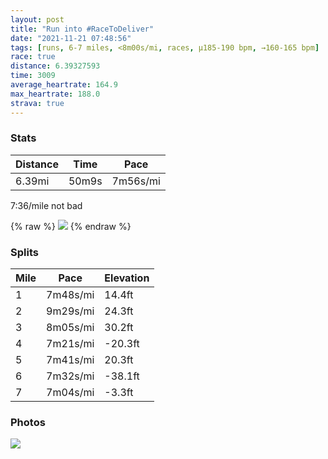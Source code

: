 ```yaml
---
layout: post
title: "Run into #RaceToDeliver"
date: "2021-11-21 07:48:56"
tags: [runs, 6-7 miles, <8m00s/mi, races, μ185-190 bpm, →160-165 bpm]
race: true
distance: 6.39327593
time: 3009
average_heartrate: 164.9
max_heartrate: 188.0
strava: true
---
```


### Stats

| Distance | Time | Pace |
|----------|------|------|
|6.39mi|50m9s|7m56s/mi|

7:36/mile not bad

{% raw %}
<img src='https://maps.googleapis.com/maps/api/staticmap?maptype=roadmap&path=enc:abwwFvjsbM?u@MAEIFo@?OEKLWX}@`BiBC@@ECCG?OHDEjAcXgAb@YHk@@qAe@i@i@Us@a@YoAc@e@Dc@[K_@[a@wA?iBVKGUDGYHCOD_@@o@OCCB}@Eg@g@[H_@Bc@HIdBe@JK@KECkBu@{@?_AMc@Sq@QSs@g@]wANeAYOQWGs@NO?o@W]_@YMQYLSQMHYDqALy@KC}@TWCWDEGAWBKEOOSQAm@Lc@?IS_@KMSYQ_@Be@MUDy@E[IYK]c@YKOOIYUUk@BYMeBTs@_@]IQIOWQIJo@A_@ESWc@Mo@QUa@MYa@CMD_@Ae@Bu@s@uAc@oBAa@Sk@d@aAHc@DcAIoA?g@Rs@N]f@aBf@_AJm@B[CQ@_@WyAMQu@m@{@WoC}AeB{@s@q@OWa@W]k@KSES@}@Cc@BeALe@f@s@`@uABk@GaA]i@Qc@CQGMWYgDkBm@m@o@_Aa@eAU}@u@aAa@_@mAm@eA[i@G{@VgA~@i@DeAWu@a@}AwAo@{@]}@]kA_@k@[EmAJYCwBq@wAQq@WQOqCmAm@q@i@a@cAwA}AqASYuB}@a@]gBeAy@y@e@m@K[I_BKw@Cc@?w@JuA?u@HcAUcAY[}@e@}@aAa@KQS_Ao@cAm@c@a@}Ay@{A{@gBuAm@Wk@a@QMSg@S[UOa@Ga@e@aBo@m@OaBEq@DoAIk@Sg@Ae@Fk@RkAdAc@Jc@G_AWoAm@oBmAeAgAYUSYa@]Ws@u@{@cA_Ac@EgCFuD_@_@BYb@Kr@Dz@Hh@jAvB\fANRRb@Rn@Ht@GhAOp@}@hBYFs@vAd@|@d@nADJBx@T|@v@vAPb@p@v@jBfAhBl@d@Zl@NlAfAf@l@N\P`@XdA~@hAl@Xd@FfCEhA\j@|@Xv@`@vCz@vBX`@vAxA`@Ld@VNPhAl@hAVpAIlB_@j@Wj@Iv@Af@HnC`Bx@v@|@dB`@jAZh@\ZbAb@d@BfDMz@`@h@Z~@rAn@pApAnBvA~ArAfAl@v@xAdDx@~Av@~@|@\tAT|DKf@G|ABr@LVNd@d@Rh@F]z@iB^c@j@g@Pc@\sA&key=AIzaSyC1MId7bFpkLXNAaYhBSTb8jLyiSqzbDtM&size=800x800&markers=color:yellow|label:S|40.75569,-73.99612&markers=color:green|label:F|40.773829999999954,-73.97280000000008'>
{% endraw %}

### Splits

| Mile | Pace | Elevation |
|------|------|-----------|
|1|7m48s/mi|14.4ft|
|2|9m29s/mi|24.3ft|
|3|8m05s/mi|30.2ft|
|4|7m21s/mi|-20.3ft|
|5|7m41s/mi|20.3ft|
|6|7m32s/mi|-38.1ft|
|7|7m04s/mi|-3.3ft|

### Photos
<img src='https://dgtzuqphqg23d.cloudfront.net/CFJYEIxNj6b3QtqDWUEGs8WwB_ZVGSfNfO0gdTvyvdE-768x744.jpg'>
